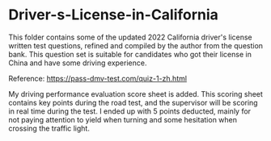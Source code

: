 # Driver-s-License-in-California
This folder contains some of the updated 2022 California driver's license written test questions, refined and compiled by the author from the question bank. This question set is suitable for candidates who got their license in China and have some driving experience.

Reference: https://pass-dmv-test.com/quiz-1-zh.html

My driving performance evaluation score sheet is added. This scoring sheet contains key points during the road test, and the supervisor will be scoring in real time during the test. I ended up with 5 points deducted, mainly for not paying attention to yield when turning and some hesitation when crossing the traffic light.
